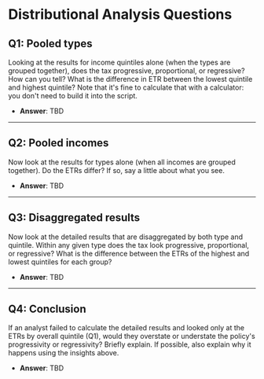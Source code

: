 # Distributional Analysis Questions

## Q1: Pooled types

Looking at the results for income quintiles alone (when the types are grouped together), does the tax progressive, proportional, or regressive? How can you tell? What is the difference in ETR between the lowest quintile and highest quintile? Note that it's fine to calculate that with a calculator: you don't need to build it into the script.

* **Answer**: TBD

---

## Q2: Pooled incomes

Now look at the results for types alone (when all incomes are grouped together). Do the ETRs differ? If so, say a little about what you see.

* **Answer**: TBD

---

## Q3: Disaggregated results

Now look at the detailed results that are disaggregated by both type and quintile. Within any given type does the tax look progressive, proportional, or regressive? What is the difference between the ETRs of the highest and lowest quintiles for each group?

* **Answer**: TBD

---

## Q4: Conclusion

If an analyst failed to calculate the detailed results and looked only at the ETRs by overall quintile (Q1), would they overstate or understate the policy's progressivity or regressivity? Briefly explain. If possible, also explain why it happens using the insights above.

* **Answer**: TBD
